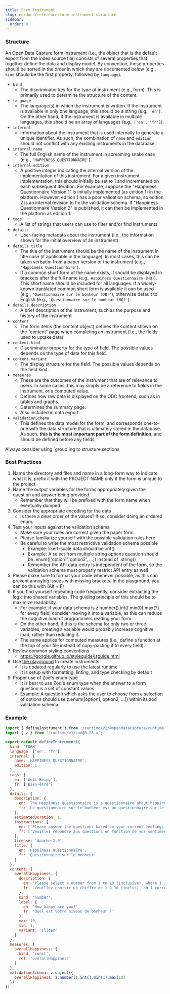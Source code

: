 ```yaml
---
title: Form Instrument
slug: en/docs/reference/form-instrument-structure
sidebar:
  order: 0
---
```


### Structure

An Open Data Capture form instrument (i.e., the object that is the default export from the index source file) consists of several properties that together define the data and display model. By convention, these properties should be sorted in the order in which they are documented below (e.g., `kind` should be the first property, followed by `language`).

- `kind`
  - The discriminator key for the type of instrument (e.g., form). This is primarily used to determine the structure of the content.
- `language`
  - The language(s) in which the instrument is written. If the instrument is available in only one language, this should be a string (e.g., `'en'`). On the other hand, if the instrument is available in multiple languages, this should be an array of languages (e.g., `['en', 'fr']`).
- `internal`
  - Information about the instrument that is used internally to generate a unique identifier. As such, the combination of `name` and `edition` should not conflict with any existing instruments in the database.
- `internal.name`
  - The full English name of the instrument in screaming snake case (e.g., `'HAPPINESS_QUESTIONNAIRE'`).
- `internal.edition`
  - A positive integer indicating the internal version of the implementation of this instrument. For a given instrument implementation, this should initially be set to 1 and incremented on each subsequent iteration. For example, suppose the "Happiness Questionnaire Version 1" is initially implemented (as edition 1) in the platform. However, edition 1 has a poor validation schema, so edition 2 is an internal revision to fix the validation schema. If "Happiness Questionnaire Version 2" is published, it can then be implemented in the platform as edition 1.
- `tags`
  - A list of strings that users can use to filter and/or find instruments.
- `details`
  - User-facing metadata about the instrument (i.e., the information shown for the initial overview of an instrument).
- `details.title`
  - The title of the instrument should be the name of the instrument in title case (if applicable in the language). In most cases, this can be taken verbatim from a paper version of the instrument (e.g., `'Happiness Questionnaire'`).
  - If a common short form of the name exists, it should be displayed in brackets after the full name (e.g., `Happiness Questionnaire (HQ)`). This short name should be included for all languages. If a widely-known translated common short form is available it can be used (e.g., `'Questionnaire sur le bonheur (QB)'`), otherwise default to English (e.g., `'Questionnaire sur le bonheur (HQ)'`).
- `details.description`
  - A brief description of the instrument, such as the purpose and history of the instrument
- `content`
  - The form items (the content object) defines the content shown on the “content” page when completing an instrument (i.e., the fields used to uptake data).
- `content.kind`
  - Discriminator property for the type of field. The possible values depends on the type of data for this field.
- `content.variant`
  - The display structure for the field. The possible values depends on the field kind.
- `measures`
  - These are the outcomes of the instrument that are of relevance to users. In some cases, this may simply be a reference to fields in the instrument, or a computed value.
  - Defines how raw data is displayed on the ODC frontend, such as in tables and graphs.
  - Determines the summary page.
  - Also included in data export.
- `validationSchema`
  - This defines the data model for the form, and corresponds one-to-one with the data structure that is ultimately stored in the database. As such, **this is the most important part of the form definition**, and should be defined before any fields.

Always consider using \`group\`ing to structure sections

### Best Practices

1. Name the directory and files and name in a long-form way to indicate what it is, prefix it with the PROJECT NAME only if the form is unique to the project.
2. Name the output variables for the forms appropriately given the question and answer being provided.
   - Remember that they will be prefixed with the form name when eventually dumped
3. Consider the appropriate encoding for the data
   - Is there a clear order of the values? If so, consider doing an ordered enum.
4. Test your inputs against the validation schema
   - Make sure your rules are correct given the paper form
   - Please familiarize yourself with the possible validation rules here
   - Be careful to write the most restrictive validation schema possible
     - Example: likert-scale data should be .int()
     - Example: A select from multiple string options question should be .enum(['option1','option2', ...]) instead of .string()
     - Remember the API data-entry is independent of the form, so the validation schema must properly restrict API entry as well
5. Please make sure to format your code whenever possible, as this can prevent annoying issues with missing brackets. In the playground, you can do this with (Alt + F)
6. If you find yourself repeating code frequently, consider extracting the logic into shared variables. The guiding principle of this should be to maximize readability.
   - For example, if your data schema is z.number().int().min(0).max(7) for every field, consider moving it into a variable, as this can reduce the cognitive load of programmers reading your form
   - On the other hand, if this is the schema for only two or three variables, creating a variable would probably increase cognitive load, rather than reducing it.
   - The same applies for computed measures (i.e., define a function at the top of your file instead of copy-pasting it to every field).
7. Review common styling conventions
   - https://google.github.io/styleguide/jsguide.html
8. Use [the playground](https://playground.opendatacapture.org/) to create instruments
   - It is updated regularly to use the latest runtime
   - It is setup with formatting, linting, and type checking by default
9. Proper use of Zod's enum type
   - It is best to use Zod's enum type when the answer to a form question is a set of constant values.
   - Example: A question which asks the user to choose from a selection of options should use z.enum([option1, option2, ...]) within its zod validation schema.

### Example

```js
import { defineInstrument } from '/runtime/v1/@opendatacapture/runtime-core';
import { z } from '/runtime/v1/zod@3.23.x';

export default defineInstrument({
  kind: 'FORM',
  language: ['en', 'fr'],
  internal: {
    name: 'HAPPINESS_QUESTIONNAIRE',
    edition: 1
  },
  tags: {
    en: ['Well-Being'],
    fr: ['Bien-être']
  },
  details: {
    description: {
      en: 'The Happiness Questionnaire is a questionnaire about happiness.',
      fr: 'Le questionnaire sur le bonheur est un questionnaire sur le bonheur.'
    },
    estimatedDuration: 1,
    instructions: {
      en: ['Please answer the questions based on your current feelings.'],
      fr: ['Veuillez répondre àux questions en fonction de vos sentiments actuels.']
    },
    license: 'Apache-2.0',
    title: {
      en: 'Happiness Questionnaire',
      fr: 'Questionnaire sur le bonheur'
    }
  },
  content: {
    overallHappiness: {
      description: {
        en: 'Please select a number from 1 to 10 (inclusive), where 1 is very dissatisfied and 10 is very satisfied.',
        fr: 'Veuillez choisir un chiffre de 1 à 10 (inclus), où 1 correspond à très insatisfait et 10 à très satisfait.'
      },
      kind: 'number',
      label: {
        en: 'How happy are you?',
        fr: 'Quel est votre niveau de bonheur ?'
      },
      max: 10,
      min: 1,
      variant: 'slider'
    }
  },
  measures: {
    overallHappiness: {
      kind: 'const',
      ref: 'overallHappiness'
    }
  },
  validationSchema: z.object({
    overallHappiness: z.number().int().min(1).max(10)
  })
});
```
